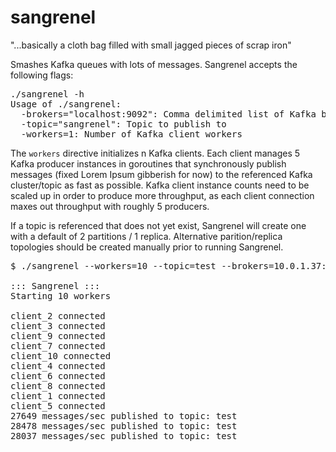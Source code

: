 sangrenel
=========

"...basically a cloth bag filled with small jagged pieces of scrap iron"

Smashes Kafka queues with lots of messages. Sangrenel accepts the following flags:

<pre>
./sangrenel -h
Usage of ./sangrenel:
  -brokers="localhost:9092": Comma delimited list of Kafka brokers
  -topic="sangrenel": Topic to publish to
  -workers=1: Number of Kafka client workers
</pre>

The <code>workers</code> directive initializes n Kafka clients. Each client manages 5 Kafka producer instances in goroutines that synchronously publish messages (fixed Lorem Ipsum gibberish for now) to the referenced Kafka cluster/topic as fast as possible. Kafka client instance counts need to be scaled up in order to produce more throughput, as each client connection maxes out throughput with roughly 5 producers.

If a topic is referenced that does not yet exist, Sangrenel will create one with a default of 2 partitions / 1 replica. Alternative parition/replica topologies should be created manually prior to running Sangrenel.

<pre>
$ ./sangrenel --workers=10 --topic=test --brokers=10.0.1.37:9092,10.0.1.40:9092,10.0.1.62:9092

::: Sangrenel :::
Starting 10 workers

client_2 connected
client_3 connected
client_9 connected
client_7 connected
client_10 connected
client_4 connected
client_6 connected
client_8 connected
client_1 connected
client_5 connected
27649 messages/sec published to topic: test
28478 messages/sec published to topic: test
28037 messages/sec published to topic: test
</pre>
